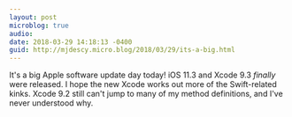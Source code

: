 ```yaml
---
layout: post
microblog: true
audio: 
date: 2018-03-29 14:18:13 -0400
guid: http://mjdescy.micro.blog/2018/03/29/its-a-big.html
---
```

It's a big Apple software update day today! iOS 11.3 and Xcode 9.3 _finally_ were released. I hope the new Xcode works out more of the Swift-related kinks. Xcode 9.2 still can't jump to many of my method definitions, and I've never understood why.
